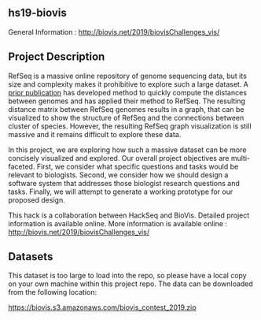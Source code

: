 ## hs19-biovis

General Information : http://biovis.net/2019/biovisChallenges_vis/

## Project Description

RefSeq is a massive online repository of genome sequencing data, but its size and complexity makes it prohibitive to explore such a large dataset.  A [prior publication]() has developed method to quickly compute the distances between genomes and has applied their method to RefSeq. The resulting distance matrix between RefSeq genomes results in a graph, that can be visualized to show the structure of RefSeq and the connections between cluster of species. However, the resulting RefSeq graph visualization is still massive and it remains difficult to explore these data.

In this project, we are exploring how such a massive dataset can be more concisely visualized and explored. Our overall project objectives are multi-faceted. First, we consider what specific questions and tasks would be relevant to biologists. Second, we consider how we should design a software system that addresses those biologist research questions and tasks. Finally, we will attempt to generate a working prototype for our proposed design.

This hack is a collaboration between HackSeq and BioVis.  Detailed project information is available online. More information is available online : http://biovis.net/2019/biovisChallenges_vis/

## Datasets

This dataset is too large to load into the repo, so please have a local copy on your own machine within this project repo. The data can be downloaded from the following location:

https://biovis.s3.amazonaws.com/biovis_contest_2019.zip


